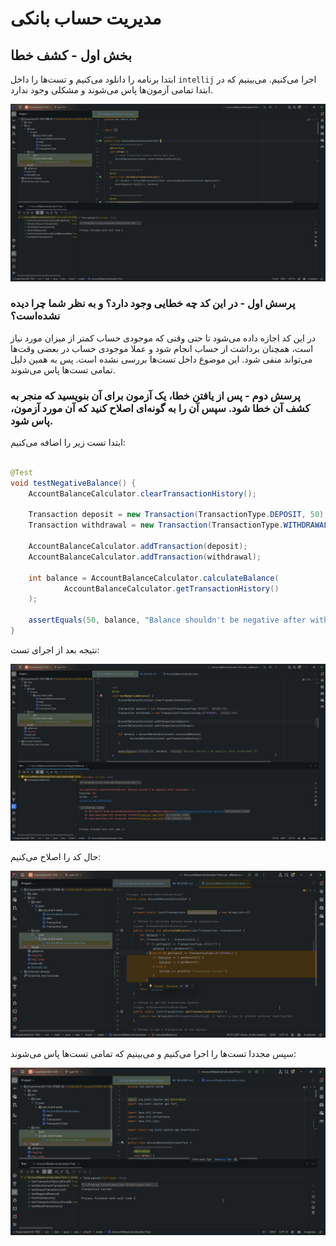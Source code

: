 # مدیریت حساب بانکی

## بخش اول - کشف خطا

ابتدا برنامه را دانلود می‌کنیم و تست‌ها را داخل
`intellij`
اجرا می‌کنیم.
می‌بینیم که در ابتدا تمامی آزمون‌ها پاس می‌شوند و مشکلی وجود ندارد.

![run tests](img.png)

### پرسش اول - در این کد چه خطایی وجود دارد؟ و به نظر شما چرا دیده نشده‌است؟

در این کد اجازه داده می‌شود تا حتی وقتی که موجودی حساب کمتر از میزان مورد نیاز است، همچنان برداشت از حساب انجام شود و
عملا موجودی حساب در بعضی وقت‌ها می‌تواند منفی شود.
این موضوع داخل تست‌ها بررسی نشده است. پس به همین دلیل تمامی تست‌ها پاس می‌شوند.

### پرسش دوم - پس از یافتن خطا، یک آزمون برای آن بنویسید که منجر به کشف آن خطا شود. سپس آن را به گونه‌ای اصلاح کنید که آن مورد آزمون، پاس شود.

ابتدا تست زیر را اضافه می‌کنیم:

```JAVA

@Test
void testNegativeBalance() {
    AccountBalanceCalculator.clearTransactionHistory();

    Transaction deposit = new Transaction(TransactionType.DEPOSIT, 50);
    Transaction withdrawal = new Transaction(TransactionType.WITHDRAWAL, 100);

    AccountBalanceCalculator.addTransaction(deposit);
    AccountBalanceCalculator.addTransaction(withdrawal);

    int balance = AccountBalanceCalculator.calculateBalance(
            AccountBalanceCalculator.getTransactionHistory()
    );

    assertEquals(50, balance, "Balance shouldn't be negative after withdrawal!");
}
```

نتیجه بعد از اجرای تست:

![negative balace test faild](img_1.png)

حال کد را اصلاح می‌کنیم:

![fix method](img_2.png)

سپس مجددا تست‌ها را اجرا می‌کنیم و می‌بینیم که تمامی تست‌ها پاس می‌شوند:

![all tests passed!](img_3.png)

